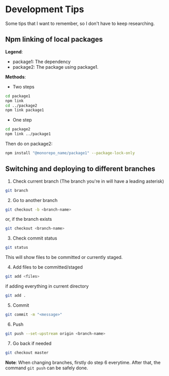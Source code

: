 # Development Tips

Some tips that I want to remember, so I don't have to keep researching.

## Npm linking of local packages

**Legend**:

-   package1: The dependency
-   package2: The package using package1.

**Methods**:

-   Two steps

```bash
cd package1
npm link
cd ../package2
npm link package1
```

-   One step

```bash
cd package2
npm link ../package1
```

Then do on package2:

```bash
npm install "@monorepo_name/package1" --package-lock-only
```
## Switching and deploying to different branches

1. Check current branch (The branch you're in will have a leading asterisk)

```bash
git branch
```
2. Go to another branch

```bash
git checkout -b <branch-name>
```

or, if the branch exists

```bash
git checkout <branch-name>
```

3. Check commit status

```bash
git status
```

This will show files to be committed or currently staged.

4. Add files to be committed/staged

```bash
git add <files>
```

if adding everything in current directory

```bash
git add .
```

5. Commit

```bash
git commit -m "<message>"
```

6. Push

```bash
git push --set-upstream origin <branch-name>
```

7. Go back if needed

```bash
git checkout master
```

**Note**: When changing branches, firstly do step 6 everytime. After that, the command `git push` can be safely done.
